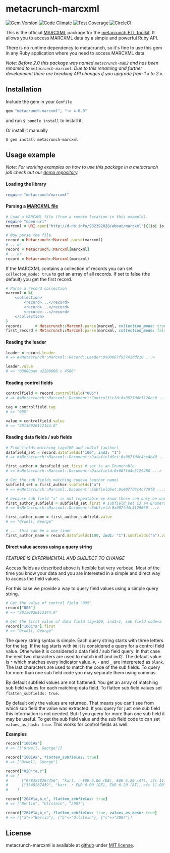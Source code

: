 metacrunch-marcxml
==================

[![Gem Version](https://badge.fury.io/rb/metacrunch-marcxml.svg)](http://badge.fury.io/rb/metacrunch-marcxml)
[![Code Climate](https://codeclimate.com/github/ubpb/metacrunch-marcxml/badges/gpa.svg)](https://codeclimate.com/github/ubpb/metacrunch-marcxml)
[![Test Coverage](https://codeclimate.com/github/ubpb/metacrunch-marcxml/badges/coverage.svg)](https://codeclimate.com/github/ubpb/metacrunch-marcxml/coverage)
[![CircleCI](https://circleci.com/gh/ubpb/metacrunch-marcxml.svg?style=svg)](https://circleci.com/gh/ubpb/metacrunch-marcxml)

This is the official [MARCXML](http://www.loc.gov/standards/marcxml/) package for the [metacrunch ETL toolkit](https://github.com/ubpb/metacrunch). It allows you to access MARCXML data by a simple and powerful Ruby API.

There is no runtime dependency to metacrunch, so it's fine to use this gem in any Ruby application where you need to access MARCXML data.

*Note: Before 2.0 this package was named `metacrunch-mab2` and has been renamed to `metacrunch-marcxml`. Due to this renaming and further development there are breaking API changes if you upgrade from 1.x to 2.x.*


Installation
------------

Include the gem in your `Gemfile`

```ruby
gem "metacrunch-marcxml", "~> 4.0.0"
```

and run `$ bundle install` to install it.

Or install it manually

```
$ gem install metacrunch-marcxml
```


Usage example
-------------

*Note: For working examples on how to use this package in a metacrunch job check out our [demo repository](https://github.com/ubpb/metacrunch-demo).*

#### Loading the library

```ruby
require "metacrunch/marcxml"
```

#### Parsing a [MARCXML file](http://d-nb.info/982392028/about/marcxml)

```ruby
# Load a MARCXML file (from a remote location in this example).
require "open-uri"
marcxml = URI.open("http://d-nb.info/982392028/about/marcxml"){|io| io.read}

# Now parse the file
record = Metacrunch::Marcxml.parse(marcxml)
# .. or 
record = Metacrunch::Marcxml[marcxml]
# .. or
record = Metacrunch::Marcxml(marcxml)
```
If the MARCXML contains a collection of records you can set `collecton_mode: true` to get an array of all records. If set to false (the default) you get the first record.

```ruby
# Parse a record collection
marcxml = %{
    <collection>
        <record>...</record>
        <record>...</record>
        <record>...</record>
    </collection>
}
records      = Metacrunch::Marcxml.parse(marcxml, collection_mode: true)
first_record = Metacrunch::Marcxml.parse(marcxml, collection_mode: false)
```

#### Reading the leader

```ruby
leader = record.leader
# => #<Metacrunch::Marcxml::Record::Leader:0x00007f93741ddc10 ...>

leader.value
# => "00000pam a2200000 c 4500"
```

#### Reading control fields

```ruby
controlfield = record.controlfield("005")
# => #<Metacrunch::Marcxml::Document::Controlfield:0x007fd4c5120ec0 ...>

tag = controlfield.tag
# => "005"

value = controlfield.value
# => "20130926112144.0"
```

#### Reading data fields / sub fields

```ruby
# Find fields matching tag=100 and ind1=1 (author)
datafield_set = record.datafields("100", ind1: "1")
# => #<Metacrunch::Marcxml::Document::DatafieldSet:0x007fd4c4ce4b40 ...>

first_author = datafield_set.first # set is an Enumerable
# => #<Metacrunch::Marcxml::Document::Datafield:0x007fd4c5129480 ...>

# Get the sub fields matching code=a (author name)
subfield_set = first_author.subfields("a")
# => #<Metacrunch::Marcxml::Document::SubfieldSet:0x007fd4c4c779f0 ...>

# because sub field "a" is not repeatable we know there can only be one match
first_author_subfield = subfield_set.first # subfield_set is an Enumerable
# => #<Metacrunch::Marcxml::Document::Subfield:0x007fd4c5129660 ...>

first_author_name = first_author_subfield.value
# => "Orwell, George"

# ... this can be a one liner
first_author_name = record.datafields(100, ind1: "1").subfields("a").values.first
```

#### Direct value access using a query string

*FEATURE IS EXPERIMENTAL AND SUBJECT TO CHANGE*

Access fields as described above is flexible but very verbose. Most of the time you know your data and you are interested in a simple and direct way to access the field values.

For this case we provide a way to query field values using a simple query string.

```ruby
# Get the value of control field "005"
record["005"]
# => "20130926112144.0"

# Get the first value of data field tag=100, ind1=1, sub field code=a
record["1001*a"].first
# => "Orwell, George"
```

The query string syntax is simple. Each query string starts with three letters for the tag. If the tag starts with `00` it is considered a query for a control field value. Otherwise it is considered a data field / sub field query. In that case the next two characters are used to match ind1 and ind2. The default value is `*` which matches every indicator value. `#`, `-` and `_` are interpreted as `blank`. The last characters are used to match the code of the sub fields. To query for more than one sub field code you may separate them using commas.

By default subfield values are not flattened. You get an array of matching sub field values for each matching data field. To flatten sub field values set `flatten_subfields: true`.

By default only the values are returned. That means you can't see from which sub field the value was extracted. If you query for just one sub field this information is not needed. But if you query for more than one sub field it may be useful. To get the sub field value and the sub field code to can set `values_as_hash: true`. This works for control fields as well.

**Examples**

```ruby
record["1001#a"] 
# => [["Orwell, George"]]

record["1001#a", flatten_subfields: true] 
# => ["Orwell, George"]

record["020**a,c"]
# => [
#      ["9783548267456", "kart. : EUR 6.00 (DE), EUR 6.20 (AT), sfr 11.00"],
#      ["3548267459", "kart. : EUR 6.00 (DE), EUR 6.20 (AT), sfr 11.00"]
#    ]

record["264#1a,b,c", flatten_subfields: true]
# => ["Berlin", "Ullstein", "2007"]

record["264#1a,b,c", flatten_subfields: true, values_as_hash: true]
# => [{"a"=>"Berlin"}, {"b"=>"Ullstein"}, {"c"=>"2007"}]
```

License
-------

metacrunch-marcxml is available at [github](https://github.com/ubpb/metacrunch-marcxml) under [MIT license](https://github.com/ubpb/metacrunch-marcxml/blob/master/License.txt).
